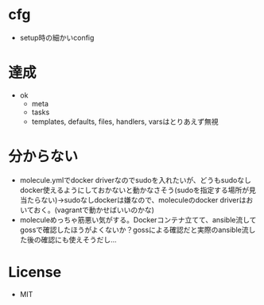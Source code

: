 # cfg
- setup時の細かいconfig

# 達成
- ok
  - meta
  - tasks
  - templates, defaults, files, handlers, varsはとりあえず無視

# 分からない
- molecule.ymlでdocker driverなのでsudoを入れたいが、どうもsudoなしdocker使えるようにしておかないと動かなさそう(sudoを指定する場所が見当たらない)→sudoなしdockerは嫌なので、moleculeのdocker driverはおいておく。(vagrantで動かせばいいのかな)
- moleculeめっちゃ筋悪い気がする。Dockerコンテナ立てて、ansible流してgossで確認したほうがよくないか？gossによる確認だと実際のansible流した後の確認にも使えそうだし...

# License
- MIT
